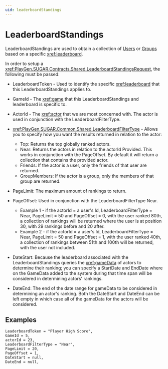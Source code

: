 ```yaml
---
uid: leaderboardStandings
---
```


# LeaderboardStandings

LeaderboardStandings are used to obtain a collection of [Users](xref:user) or [Groups](xref:group) based on a specific <xref:leaderboard>.

In order to setup a <xref:PlayGen.SUGAR.Contracts.Shared.LeaderboardStandingsRequest>, the following must be passed:

- LeaderboardToken - Used to identify the specific <xref:leaderboard> that this LeaderboardStandings applies to.

- GameId - The <xref:game> that this LeaderboardStandings and leaderboard is specific to.

- ActorId - The <xref:actor> that we are most concerned with. The actor is used in conjunction with the LeaderboardFilterType.

- <xref:PlayGen.SUGAR.Common.Shared.LeaderboardFilterType> - Allows you to specify how you want the results returned in relation to the actor:
	- Top: Returns the top globally ranked actors.
	- Near: Returns the actors in relation to the actorId Provided. This works in conjunction with the PageOffset. By default it will return a collection that contains the provided actor.
	- Friends: If the actor is a user, only the friends of that user are returned.
	- GroupMembers: If the actor is a group, only the members of that group are returned.

- PageLimit: The maximum amount of rankings to return.

- PageOffset: Used in conjunction with the LeaderboardFilterType Near.
	- Example 1 - if the actorId = a user's Id, LeaderboardFilterType = Near, PageLimit = 50 and PageOffset = 0, with the user ranked 80th, a collection of rankings will be returned where the user is at position 30, with 29 rankings before and 20 after.
	- Example 2 - if the actorId = a user's Id, LeaderboardFilterType = Near, PageLimit = 50 and PageOffset = 1, with the user ranked 40th, a collection of rankings between 51th and 100th will be returned, with the user not included.

- DateStart: Because the leaderboard associated with the LeaderboardStandings queries the <xref:gameData> of actors to determine their ranking; you can specify a StartDate and EndDate where on the GameData added to the system during that time span will be considered in determining actors' rankings.

- DateEnd: The end of the date range for gameData to be considered in determining an actor's ranking. Both the DateStart and DateEnd can be left empty in which case all of the gameData for the actors will be considered.

## Examples 
```
LeaderboardToken = "Player High Score",  
GameId = 5,  
actorId = 23,  
LeaderboardFilterType = "Near",  
PageLimit = 20,  
PageOffset = 1,  
DateStart = null,  
DateEnd = null,  
```